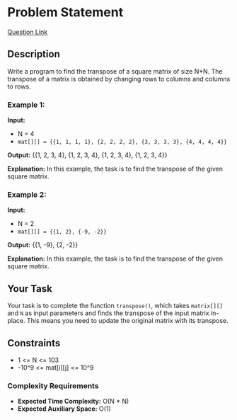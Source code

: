 # Problem Statement
[Question Link](https://www.geeksforgeeks.org/problems/transpose-of-matrix-1587115621/1?page=1&sprint=ca8ae412173dbd8346c26a0295d098fd&sortBy=difficulty)
## Description

Write a program to find the transpose of a square matrix of size N*N. The transpose of a matrix is obtained by changing rows to columns and columns to rows.

### Example 1:

**Input:**
- N = 4
- `mat[][] = {{1, 1, 1, 1},
              {2, 2, 2, 2},
              {3, 3, 3, 3},
              {4, 4, 4, 4}}`

**Output:**
{{1, 2, 3, 4},
{1, 2, 3, 4},
{1, 2, 3, 4},
{1, 2, 3, 4}}


**Explanation:** In this example, the task is to find the transpose of the given square matrix.

### Example 2:

**Input:**
- N = 2
- `mat[][] = {{1, 2},
              {-9, -2}}`

**Output:**
{{1, -9},
{2, -2}}


**Explanation:** In this example, the task is to find the transpose of the given square matrix.

## Your Task

Your task is to complete the function `transpose()`, which takes `matrix[][]` and `N` as input parameters and finds the transpose of the input matrix in-place. This means you need to update the original matrix with its transpose.

## Constraints

- 1 <= N <= 103
- -10^9 <= mat[i][j] <= 10^9

### Complexity Requirements

- **Expected Time Complexity:** O(N * N)
- **Expected Auxiliary Space:** O(1)
